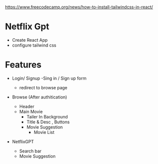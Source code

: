 https://www.freecodecamp.org/news/how-to-install-tailwindcss-in-react/


# Netflix Gpt
- Create React App
- configure tailwind css

# Features 
- Login/ Signup
    -Sing in / Sign up form
    - redirect to browse page

- Browse (After authitication)
    - Header
    - Main Movie
        - Tailer In Background
        - Title & Desc , Buttons
        - Movie Suggestion
            - Movie List
 - NetflixGPT
    - Search bar
    - Movie Suggestion
 








